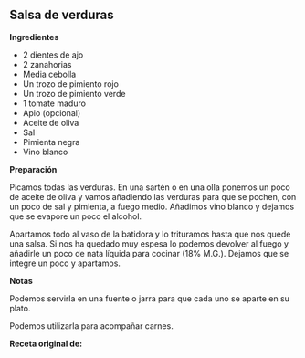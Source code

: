 ## Salsa de verduras

**Ingredientes**

- 2 dientes de ajo
- 2 zanahorias
- Media cebolla
- Un trozo de pimiento rojo
- Un trozo de pimiento verde
- 1 tomate maduro
- Apio (opcional)
- Aceite de oliva
- Sal
- Pimienta negra
- Vino blanco

**Preparación**

Picamos todas las verduras. En una sartén o en una olla ponemos un poco de aceite de oliva y vamos añadiendo las verduras para que se pochen, con un poco de sal y pimienta, a fuego medio.
Añadimos vino blanco y dejamos que se evapore un poco el alcohol.

Apartamos todo al vaso de la batidora y lo trituramos hasta que nos quede una salsa. Si nos ha quedado muy espesa lo podemos devolver al fuego y añadirle un poco de nata líquida para cocinar (18% M.G.). Dejamos que se integre un poco y apartamos.

**Notas**

Podemos servirla en una fuente o jarra para que cada uno se aparte en su plato.

Podemos utilizarla para acompañar carnes.

**Receta original de:** 